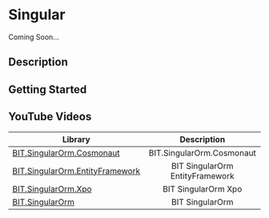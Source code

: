 # Singular

Coming Soon...

## Description

## Getting Started

## YouTube Videos




| Library        | Description   |
| ------------- |:-------------:| 
|[BIT.SingularOrm.Cosmonaut](https://github.com/egarim/BitFrameWorks/tree/master/src/Singular/BIT.SingularOrm.Cosmonaut)      | BIT.SingularOrm.Cosmonaut|
|[BIT.SingularOrm.EntityFramework](https://github.com/egarim/BitFrameWorks/tree/master/src/Singular/BIT.SingularOrm.EntityFramework)      | BIT SingularOrm EntityFramework|
|[BIT.SingularOrm.Xpo](https://github.com/egarim/BitFrameWorks/tree/master/src/Singular/BIT.SingularOrm.Xpo)      | BIT SingularOrm Xpo|
|[BIT.SingularOrm](https://github.com/egarim/BitFrameWorks/tree/master/src/Singular/BIT.SingularOrm)      | BIT SingularOrm|



